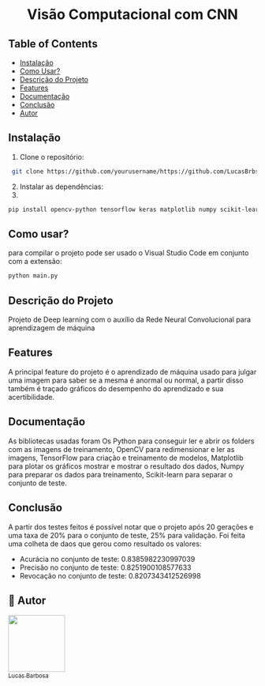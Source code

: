<h1 align="center"> Visão Computacional com CNN </h1>

## Table of Contents
- [Instalação](#Instalação)
- [Como Usar?](#Como-Usar?)
- [Descrição do Projeto](#Descrição-do-Projeto)
- [Features](#Features)
- [Documentação](#Documentação)
- [Conclusão](#Conclusão)
- [Autor](#Autor)

## Instalação

1. Clone o repositório:
```bash
 git clone https://github.com/yourusername/https://github.com/LucasBrbs/VCcomCNN.git
```

2. Instalar as dependências:
3. 
```bash
pip install opencv-python tensorflow keras matplotlib numpy scikit-learn
 ```

## Como usar?

para compilar o projeto pode ser usado o Visual Studio Code em conjunto com a extensão:
```bash
python main.py
```

## Descrição do Projeto

Projeto de Deep learning com o auxílio da Rede Neural Convolucional para aprendizagem de máquina 


## Features

A principal feature do projeto é o aprendizado de máquina usado para julgar uma imagem para saber se a mesma é anormal ou normal, a partir disso também é traçado gráficos do desempenho do aprendizado e sua acertibilidade.


## Documentação

As bibliotecas usadas foram Os Python para conseguir ler e abrir os folders com as imagens de treinamento, OpenCV para redimensionar e ler as imagens, TensorFlow para criação e treinamento de modelos, Matplotlib para plotar os gráficos mostrar e mostrar o resultado dos dados, Numpy para preparar os dados para treinamento, Scikit-learn para separar o conjunto de teste.


## Conclusão

A partir dos testes feitos é possível notar que o projeto após 20 gerações e uma taxa de 20% para o conjunto de teste, 25% para validação. Foi feita uma colheta de daos que gerou como resultado os valores: 
- Acurácia no conjunto de teste: 0.8385982230997039
- Precisão no conjunto de teste: 0.8251900108577633
- Revocação no conjunto de teste: 0.8207343412526998




## 👋 Autor
[<img loading="lazy" src="https://avatars.githubusercontent.com/u/47783422?v=4" width=115><br><sub>Lucas Barbosa</sub>](https://github.com/LucasBrbs) 
